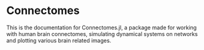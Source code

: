# Connectomes

This is the documentation for Connectomes.jl, a package made for working with human brain connectomes, simulating dynamical systems on networks and plotting various brain related images.
